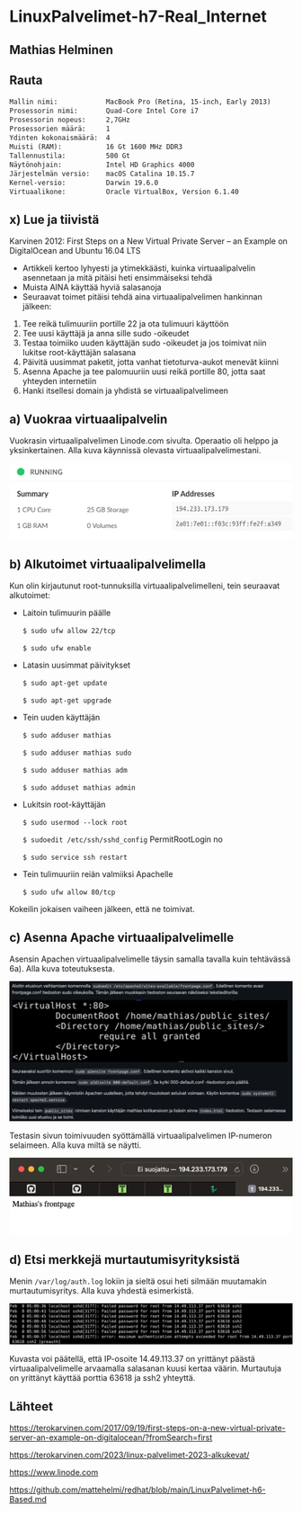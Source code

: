 # LinuxPalvelimet-h7-Real_Internet

## Mathias Helminen

## Rauta
    Mallin nimi:            MacBook Pro (Retina, 15-inch, Early 2013)
    Prosessorin nimi:       Quad-Core Intel Core i7
    Prosessorin nopeus:     2,7GHz
    Prosessorien määrä:     1
    Ydinten kokonaismäärä:  4
    Muisti (RAM):           16 Gt 1600 MHz DDR3
    Tallennustila:          500 Gt
    Näytönohjain:           Intel HD Graphics 4000
    Järjestelmän versio:    macOS Catalina 10.15.7
    Kernel-versio:          Darwin 19.6.0
    Virtuaalikone:          Oracle VirtualBox, Version 6.1.40
    
## x) Lue ja tiivistä

Karvinen 2012: First Steps on a New Virtual Private Server – an Example on DigitalOcean and Ubuntu 16.04 LTS
- Artikkeli kertoo lyhyesti ja ytimekkäästi, kuinka virtuaalipalvelin asennetaan ja mitä pitäisi heti ensimmäiseksi tehdä
- Muista AINA käyttää hyviä salasanoja
- Seuraavat toimet pitäisi tehdä aina virtuaalipalvelimen hankinnan jälkeen:
1. Tee reikä tulimuuriin portille 22 ja ota tulimuuri käyttöön
2. Tee uusi käyttäjä ja anna sille sudo -oikeudet
3. Testaa toimiiko uuden käyttäjän sudo -oikeudet ja jos toimivat niin lukitse root-käyttäjän salasana
4. Päivitä uusimmat paketit, jotta vanhat tietoturva-aukot menevät kiinni
5. Asenna Apache ja tee palomuuriin uusi reikä portille 80, jotta saat yhteyden internetiin
6. Hanki itsellesi domain ja yhdistä se virtuaalipalvelimeen

## a) Vuokraa virtuaalipalvelin

Vuokrasin virtuaalipalvelimen Linode.com sivulta. Operaatio oli helppo ja yksinkertainen. Alla kuva käynnissä olevasta virtuaalipalvelimestani.

![Add file: Upload](linode-h7.png)

## b) Alkutoimet virtuaalipalvelimella

Kun olin kirjautunut root-tunnuksilla virtuaalipalvelimelleni, tein seuraavat alkutoimet:

- Laitoin tulimuurin päälle

    ``$ sudo ufw allow 22/tcp``
    
    ``$ sudo ufw enable``
    
- Latasin uusimmat päivitykset

    ``$ sudo apt-get update``
    
    ``$ sudo apt-get upgrade``

- Tein uuden käyttäjän

    ``$ sudo adduser mathias``
    
    ``$ sudo adduser mathias sudo``
    
    ``$ sudo adduser mathias adm``
    
    ``$ sudo adduset mathias admin``
    
- Lukitsin root-käyttäjän

    ``$ sudo usermod --lock root``
    
    ``$ sudoedit /etc/ssh/sshd_config``
    PermitRootLogin no
    
    ``$ sudo service ssh restart``
    
- Tein tulimuuriin reiän valmiiksi Apachelle

    ``$ sudo ufw allow 80/tcp``
    
Kokeilin jokaisen vaiheen jälkeen, että ne toimivat.

## c) Asenna Apache virtuaalipalvelimelle

Asensin Apachen virtuaalipalvelimelle täysin samalla tavalla kuin tehtävässä 6a). Alla kuva toteutuksesta.

![Add file: Upload](apache-h7.png)

Testasin sivun toimivuuden syöttämällä virtuaalipalvelimen IP-numeron selaimeen. Alla kuva miltä se näytti.

![Add file: Upload](ip-h7.png)


## d) Etsi merkkejä murtautumisyrityksistä

Menin ``/var/log/auth.log`` lokiin ja sieltä osui heti silmään muutamakin murtautumisyritys. Alla kuva yhdestä esimerkistä.

![Add file: Upload](failed-h7.png)

Kuvasta voi päätellä, että IP-osoite 14.49.113.37 on yrittänyt päästä virtuaalipalvelimelle arvaamalla salasanan kuusi kertaa väärin. Murtautuja on yrittänyt käyttää porttia 63618 ja ssh2 yhteyttä.

## Lähteet

https://terokarvinen.com/2017/09/19/first-steps-on-a-new-virtual-private-server-an-example-on-digitalocean/?fromSearch=first

https://terokarvinen.com/2023/linux-palvelimet-2023-alkukevat/

https://www.linode.com

https://github.com/mattehelmi/redhat/blob/main/LinuxPalvelimet-h6-Based.md
